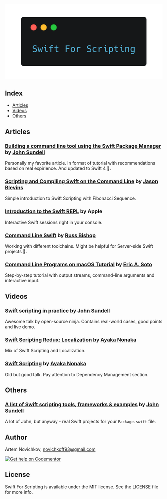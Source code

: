 <p align="center">
    <img src=".github/Logo.png" />
</p>

## Index

- [Articles](#articles)
- [Videos](#videos)
- [Others](#others)

## Articles
### [Building a command line tool using the Swift Package Manager](https://www.swiftbysundell.com/posts/building-a-command-line-tool-using-the-swift-package-manager?rq=package) by [John Sundell](https://twitter.com/johnsundell)
Personally my favorite article. In format of tutorial with recommendations based on real expirience. And updated to Swift 4 🚀.
### [Scripting and Compiling Swift on the Command Line](http://jblevins.org/log/swift)  by [Jason Blevins](https://twitter.com/jrblevin)
Simple introduction to Swift Scripting with Fibonacci Sequence.
### [Introduction to the Swift REPL](https://developer.apple.com/swift/blog/?id=18) by Apple
Interactive Swift sessions right in your console.
### [Command Line Swift](http://www.russbishop.net/command-line-swift) by [Russ Bishop](https://twitter.com/xenadu02)
Working with different toolchains. Might be helpful for Server-side Swift projects 🤔.
### [Command Line Programs on macOS Tutorial](https://www.raywenderlich.com/163134/command-line-programs-macos-tutorial-2) by [Eric A. Soto](https://twitter.com/ericwastaken)
Step-by-step tutorial with output streams, command-line arguments and interactive input.

## Videos
### [Swift scripting in practice](https://youtu.be/_8hQA67n04E) by [John Sundell](https://twitter.com/johnsundell)
Awesome talk by open-source ninja. Contains real-world cases, good points and live demo.
### [Swift Scripting Redux: Localization](https://news.realm.io/news/altconf-ayaka-nonaka-swift-scripting-redux-localization/) by [Ayaka Nonaka](https://twitter.com/ayanonagon)
Mix of Swift Scripting and Localization.
### [Swift Scripting](https://news.realm.io/news/swift-scripting/) by [Ayaka Nonaka](https://twitter.com/ayanonagon)
Old but good talk. Pay attention to Dependency Management section.
## Others

### [A list of Swift scripting tools, frameworks & examples](https://github.com/JohnSundell/SwiftScripting) by [John Sundell](https://twitter.com/johnsundell)
A lot of John, but anyway - real Swift projects for your `Package.swift` file.

## Author
Artem Novichkov, novichkoff93@gmail.com


[![Get help on Codementor](https://cdn.codementor.io/badges/get_help_github.svg)](https://www.codementor.io/artemnovichkov?utm_source=github&utm_medium=button&utm_term=artemnovichkov&utm_campaign=github)

## License

Swift For Scripting is available under the MIT license. See the LICENSE file for more info.
